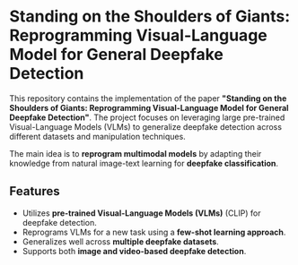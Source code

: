 # Standing on the Shoulders of Giants: Reprogramming Visual-Language Model for General Deepfake Detection

This repository contains the implementation of the paper **"Standing on the Shoulders of Giants: Reprogramming Visual-Language Model for General Deepfake Detection"**. The project focuses on leveraging large pre-trained Visual-Language Models (VLMs) to generalize deepfake detection across different datasets and manipulation techniques.

The main idea is to **reprogram multimodal models** by adapting their knowledge from natural image-text learning for **deepfake classification**.

## Features
- Utilizes **pre-trained Visual-Language Models (VLMs)** (CLIP) for deepfake detection.
- Reprograms VLMs for a new task using a **few-shot learning approach**.
- Generalizes well across **multiple deepfake datasets**.
- Supports both **image and video-based deepfake detection**.

